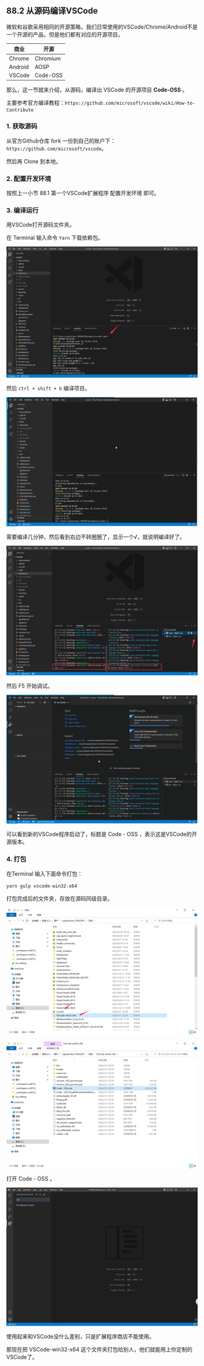 ## 88.2 从源码编译VSCode

微软和谷歌采用相同的开源策略，我们日常使用的VSCode/Chrome/Android不是一个开源的产品，但是他们都有对应的开源项目。

|   商业| 开源  |
|---|---|
|  Chrome | Chromium  |
|Android|AOSP|
|VSCode|Code-OSS|

那么，这一节就来介绍，从源码，编译出 VSCode 的开源项目 <b>Code-OSS</b> 。

主要参考官方编译教程：`https://github.com/microsoft/vscode/wiki/How-to-Contribute`

### 1. 获取源码

从官方Github仓库 fork 一份到自己的账户下：`https://github.com/microsoft/vscode`。

然后再 Clone 到本地。


### 2. 配置开发环境

按照上一小节 88.1 第一个VSCode扩展程序 配置开发环境 即可。


### 3. 编译运行

用VSCode打开源码文件夹。

在 Terminal 输入命令 `Yarn` 下载依赖包。

![](../../imgs/vscode_extension_dev/vscode_open_source/yarn_download_modules.jpg)

然后 `ctrl + shift + b` 编译项目。

![](../../imgs/vscode_extension_dev/vscode_open_source/build_vscode.gif)

需要编译几分钟，然后看到右边不转圈圈了，显示一个√，就说明编译好了。

![](../../imgs/vscode_extension_dev/vscode_open_source/build_ok.jpg)

然后 F5 开始调试。

![](../../imgs/vscode_extension_dev/vscode_open_source/debug_vscode.gif)

可以看到新的VSCode程序启动了，标题是 Code - OSS ，表示这是VSCode的开源版本。

### 4. 打包

在Terminal 输入下面命令打包：

```bash
yarn gulp vscode-win32-x64
```

打包完成后的文件夹，存放在源码同级目录。

![](../../imgs/vscode_extension_dev/vscode_open_source/publish_ok.png)

![](../../imgs/vscode_extension_dev/vscode_open_source/open_with_code-oss.png)

打开 Code - OSS 。

![](../../imgs/vscode_extension_dev/vscode_open_source/code-oss-market-not-avalable.jpg)

使用起来和VSCode没什么差别，只是扩展程序商店不能使用。

那现在把 VSCode-win32-x64 这个文件夹打包给别人，他们就能用上你定制的VSCode了。